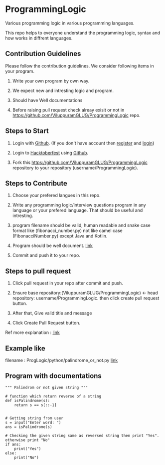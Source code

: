 # ProgrammingLogic

Various programming logic in various programming languages.

This repo helps to everyone understand the programming logic, syntax and how works in diffrent languages.

## Contribution Guidelines

 Please follow the contribution guidelines. We consider following items in your program.

 1. Write your own program by own way.

 2. We expect new and intresting logic and program.

 3. Should have Well documentations

 4. Before raising pull request check alreay exisit or not in https://github.com/ViluppuramGLUG/ProgrammingLogic repo.
    
    
## Steps to Start 

 1. Login with [Github](https://github.com). (If you don't have account then [register](https://github.com) and [login](https://github.com))

 2. Login to [Hacktoberfest](https://hacktoberfest.digitalocean.com) using [Github](https://github.com).

 3. Fork this https://github.com/ViluppuramGLUG/ProgrammingLogic repository to your repository (username/ProgrammingLogic).
    
    
## Steps to Contribute

 1. Choose your prefered langues in this repo.

 2. Write any programming logic/interview questions program in any language or your prefered language. That should be useful and intresting. 

 3. program filename should be valid, human readable and snake case format like (fibonacci_number.py) not like camel case (FibonacciNumber.py) except Java and Kotlin.

 4. Program should be well document. [link](https://github.com/vigneshkannan255/ProgrammingLogic/blob/main/README.md#program-with-documentations)

 5. Commit and push it to your repo.
    
## Steps to pull request

 1. Click pull request in your repo after commit and push.

 2. Ensure base repository:(ViluppuramGLUG/ProgrammingLogic) <- head repository: username/ProgrammingLogic. then click create pull request button.

 3. After that, Give valid title and message

 4. Click Create Pull Request button.


 Ref more explanation : [link](https://opensource.com/article/19/7/create-pull-request-github)
    
    
## Example like
 filename : ProgLogic/python/palindrome_or_not.py [link](https://github.com/vigneshkannan255/ProgrammingLogic/blob/main/python/palindrome_or_not.py)

## Program with documentations
    """ Palindrom or not given string """
    
    # function which return reverse of a string
    def isPalindrome(s):
        return s == s[::-1]
 
 
    # Getting string from user
    s = input("Enter word: ")
    ans = isPalindrome(s)

    # Checking the given string same as reversed string then print "Yes". otherwise print "No"
    if ans:
        print("Yes")
    else:
        print("No")

    

